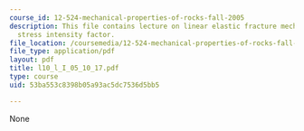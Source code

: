 ```yaml
---
course_id: 12-524-mechanical-properties-of-rocks-fall-2005
description: This file contains lecture on linear elastic fracture mechanics and critical
  stress intensity factor.
file_location: /coursemedia/12-524-mechanical-properties-of-rocks-fall-2005/53ba553c8398b05a93ac5dc7536d5bb5_l10_l_I_05_10_17.pdf
file_type: application/pdf
layout: pdf
title: l10_l_I_05_10_17.pdf
type: course
uid: 53ba553c8398b05a93ac5dc7536d5bb5

---
```

None